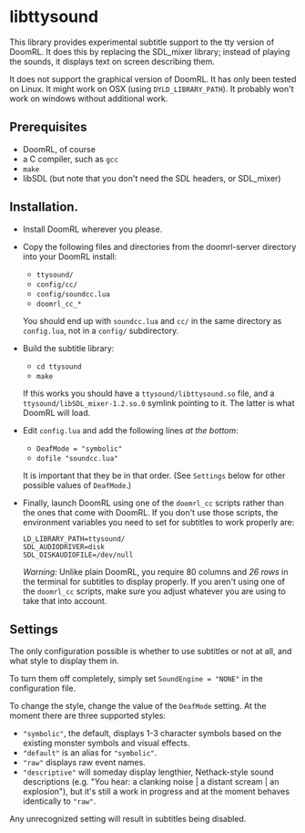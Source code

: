# libttysound

This library provides experimental subtitle support to the tty version of DoomRL. It does this by replacing the SDL_mixer library; instead of playing the sounds, it displays text on screen describing them.

It does not support the graphical version of DoomRL. It has only been tested on Linux. It might work on OSX (using `DYLD_LIBRARY_PATH`). It probably won't work on windows without additional work.

## Prerequisites

- DoomRL, of course
- a C compiler, such as `gcc`
- `make`
- libSDL (but note that you don't need the SDL headers, or SDL_mixer)

## Installation.

- Install DoomRL wherever you please.
- Copy the following files and directories from the doomrl-server directory into your DoomRL install:
  - `ttysound/`
  - `config/cc/`
  - `config/soundcc.lua`
  - `doomrl_cc_*`

  You should end up with `soundcc.lua` and `cc/` in the same directory as `config.lua`, not in a `config/` subdirectory.
- Build the subtitle library:
  - `cd ttysound`
  - `make`

  If this works you should have a `ttysound/libttysound.so` file, and a `ttysound/libSDL_mixer-1.2.so.0` symlink pointing to it. The latter is what DoomRL will load.
- Edit `config.lua` and add the following lines *at the bottom*:
  - `DeafMode = "symbolic"`
  - `dofile "soundcc.lua"`

  It is important that they be in that order. (See `Settings` below for other possible values of `DeafMode`.)
- Finally, launch DoomRL using one of the `doomrl_cc` scripts rather than the ones that come with DoomRL. If you don't use those scripts, the environment variables you need to set for subtitles to work properly are:

  ```
  LD_LIBRARY_PATH=ttysound/
  SDL_AUDIODRIVER=disk
  SDL_DISKAUDIOFILE=/dev/null
  ```

  *Warning:* Unlike plain DoomRL, you require 80 columns and *26 rows* in the terminal for subtitles to display properly. If you aren't using one of the `doomrl_cc` scripts, make sure you adjust whatever you are using to take that into account.

## Settings

The only configuration possible is whether to use subtitles or not at all, and what style to display them in.

To turn them off completely, simply set `SoundEngine = "NONE"` in the configuration file.

To change the style, change the value of the `DeafMode` setting. At the moment there are three supported styles:

- `"symbolic"`, the default, displays 1-3 character symbols based on the existing monster symbols and visual effects.
- `"default"` is an alias for `"symbolic"`.
- `"raw"` displays raw event names.
- `"descriptive"` will someday display lengthier, Nethack-style sound descriptions (e.g. "You hear: a clanking noise | a distant scream | an explosion"), but it's still a work in progress and at the moment behaves identically to `"raw"`.

Any unrecognized setting will result in subtitles being disabled.
